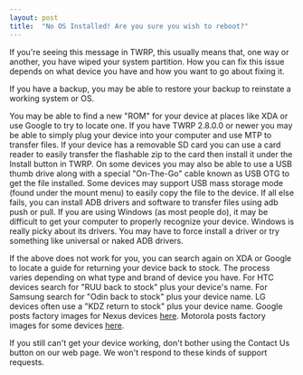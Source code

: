 ```yaml
---
layout: post
title:  "No OS Installed! Are you sure you wish to reboot?"
---
```


If you're seeing this message in TWRP, this usually means that, one way or another, you have wiped your system partition. How you can fix this issue depends on what device you have and how you want to go about fixing it.

If you have a backup, you may be able to restore your backup to reinstate a working system or OS.

You may be able to find a new "ROM" for your device at places like XDA or use Google to try to locate one. If you have TWRP 2.8.0.0 or newer you may be able to simply plug your device into your computer and use MTP to transfer files. If your device has a removable SD card you can use a card reader to easily transfer the flashable zip to the card then install it under the Install button in TWRP. On some devices you may also be able to use a USB thumb drive along with a special "On-The-Go" cable known as USB OTG to get the file installed. Some devices may support USB mass storage mode (found under the mount menu) to easily copy the file to the device. If all else fails, you can install ADB drivers and software to transfer files using adb push or pull. If you are using Windows (as most people do), it may be difficult to get your computer to properly recognize your device. Windows is really picky about its drivers. You may have to force install a driver or try something like universal or naked ADB drivers.

If the above does not work for you, you can search again on XDA or Google to locate a guide for returning your device back to stock. The process varies depending on what type and brand of device you have. For HTC devices search for "RUU back to stock" plus your device's name. For Samsung search for "Odin back to stock" plus your device name. LG devices often use a "KDZ return to stock" plus your device name. Google posts factory images for Nexus devices [here](https://developers.google.com/android/images). Motorola posts factory images for some devices [here](https://motorola-global-portal.custhelp.com/app/standalone/bootloader/recovery-images).

If you still can't get your device working, don't bother using the Contact Us button on our web page. We won't respond to these kinds of support requests.
